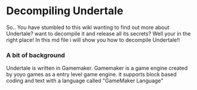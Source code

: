 # Decompiling Undertale 
So.. You have stumbled to this wiki wanting to find out more about Undertale? want to decompile it and release all its secrets? Well your in the right place! In this md file i will show you how to decompile Undertale!!
### A bit of background
Undertale is written in Gamemaker. Gamemaker is a game engine created by yoyo games as a entry level game engine. it supports block based coding and text with a language called "GameMaker Language"
